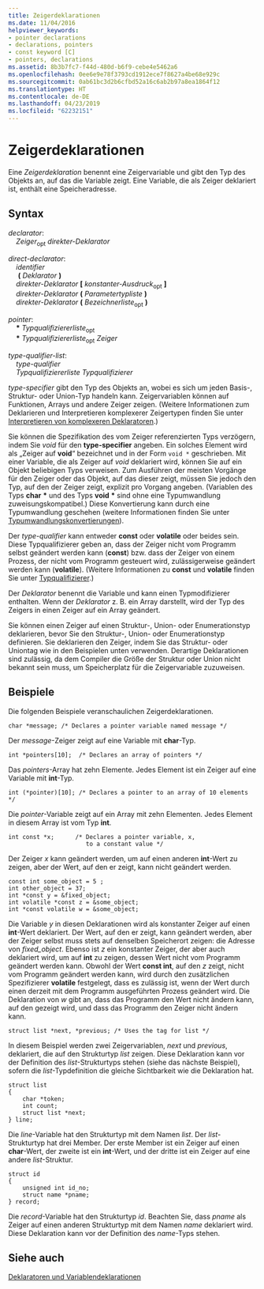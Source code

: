 ```yaml
---
title: Zeigerdeklarationen
ms.date: 11/04/2016
helpviewer_keywords:
- pointer declarations
- declarations, pointers
- const keyword [C]
- pointers, declarations
ms.assetid: 8b3b7fc7-f44d-480d-b6f9-cebe4e5462a6
ms.openlocfilehash: 0ee6e9e78f3793cd1912ece7f8627a4be68e929c
ms.sourcegitcommit: 0ab61bc3d2b6cfbd52a16c6ab2b97a8ea1864f12
ms.translationtype: HT
ms.contentlocale: de-DE
ms.lasthandoff: 04/23/2019
ms.locfileid: "62232151"
---
```

# <a name="pointer-declarations"></a>Zeigerdeklarationen

Eine *Zeigerdeklaration* benennt eine Zeigervariable und gibt den Typ des Objekts an, auf das die Variable zeigt. Eine Variable, die als Zeiger deklariert ist, enthält eine Speicheradresse.

## <a name="syntax"></a>Syntax

*declarator*:<br/>
&nbsp;&nbsp;&nbsp;&nbsp;*Zeiger*<sub>opt</sub> *direkter-Deklarator*

*direct-declarator*:<br/>
&nbsp;&nbsp;&nbsp;&nbsp;*identifier*<br/>
&nbsp;&nbsp;&nbsp;&nbsp; **(** *Deklarator* **)**<br/>
&nbsp;&nbsp;&nbsp;&nbsp;*direkter-Deklarator* **[** *konstanter-Ausdruck*<sub>opt</sub> **]**<br/>
&nbsp;&nbsp;&nbsp;&nbsp;*direkter-Deklarator* **(** *Parametertypliste* **)**<br/>
&nbsp;&nbsp;&nbsp;&nbsp;*direkter-Deklarator* **(** *Bezeichnerliste*<sub>opt</sub> **)**

*pointer*:<br/>
&nbsp;&nbsp;&nbsp;&nbsp;<strong>\*</strong> *Typqualifiziererliste*<sub>opt</sub><br/>
&nbsp;&nbsp;&nbsp;&nbsp;<strong>\*</strong> *Typqualifiziererliste*<sub>opt</sub> *Zeiger*

*type-qualifier-list*:<br/>
&nbsp;&nbsp;&nbsp;&nbsp;*type-qualifier*<br/>
&nbsp;&nbsp;&nbsp;&nbsp;*Typqualifiziererliste* *Typqualifizierer*

*type-specifier* gibt den Typ des Objekts an, wobei es sich um jeden Basis-, Struktur- oder Union-Typ handeln kann. Zeigervariablen können auf Funktionen, Arrays und andere Zeiger zeigen. (Weitere Informationen zum Deklarieren und Interpretieren komplexerer Zeigertypen finden Sie unter [Interpretieren von komplexeren Deklaratoren](../c-language/interpreting-more-complex-declarators.md).)

Sie können die Spezifikation des vom Zeiger referenzierten Typs verzögern, indem Sie *void* für den **type-specifier** angeben. Ein solches Element wird als „Zeiger auf **void**“ bezeichnet und in der Form `void *` geschrieben. Mit einer Variable, die als Zeiger auf *void* deklariert wird, können Sie auf ein Objekt beliebigen Typs verweisen. Zum Ausführen der meisten Vorgänge für den Zeiger oder das Objekt, auf das dieser zeigt, müssen Sie jedoch den Typ, auf den der Zeiger zeigt, explizit pro Vorgang angeben. (Variablen des Typs **char** <strong>\*</strong> und des Typs **void** <strong>\*</strong> sind ohne eine Typumwandlung zuweisungskompatibel.) Diese Konvertierung kann durch eine Typumwandlung geschehen (weitere Informationen finden Sie unter [Typumwandlungskonvertierungen](../c-language/type-cast-conversions.md)).

Der *type-qualifier* kann entweder **const** oder **volatile** oder beides sein. Diese Typqualifizierer geben an, dass der Zeiger nicht vom Programm selbst geändert werden kann (**const**) bzw. dass der Zeiger von einem Prozess, der nicht vom Programm gesteuert wird, zulässigerweise geändert werden kann (**volatile**). (Weitere Informationen zu **const** und **volatile** finden Sie unter [Typqualifizierer](../c-language/type-qualifiers.md).)

Der *Deklarator* benennt die Variable und kann einen Typmodifizierer enthalten. Wenn der *Deklarator* z. B. ein Array darstellt, wird der Typ des Zeigers in einen Zeiger auf ein Array geändert.

Sie können einen Zeiger auf einen Struktur-, Union- oder Enumerationstyp deklarieren, bevor Sie den Struktur-, Union- oder Enumerationstyp definieren. Sie deklarieren den Zeiger, indem Sie das Struktur- oder Uniontag wie in den Beispielen unten verwenden. Derartige Deklarationen sind zulässig, da dem Compiler die Größe der Struktur oder Union nicht bekannt sein muss, um Speicherplatz für die Zeigervariable zuzuweisen.

## <a name="examples"></a>Beispiele

Die folgenden Beispiele veranschaulichen Zeigerdeklarationen.

```
char *message; /* Declares a pointer variable named message */
```

Der *message*-Zeiger zeigt auf eine Variable mit **char**-Typ.

```
int *pointers[10];  /* Declares an array of pointers */
```

Das *pointers*-Array hat zehn Elemente. Jedes Element ist ein Zeiger auf eine Variable mit **int**-Typ.

```
int (*pointer)[10]; /* Declares a pointer to an array of 10 elements */
```

Die *pointer*-Variable zeigt auf ein Array mit zehn Elementen. Jedes Element in diesem Array ist vom Typ **int**.

```
int const *x;      /* Declares a pointer variable, x,
                      to a constant value */
```

Der Zeiger *x* kann geändert werden, um auf einen anderen **int**-Wert zu zeigen, aber der Wert, auf den er zeigt, kann nicht geändert werden.

```
const int some_object = 5 ;
int other_object = 37;
int *const y = &fixed_object;
int volatile *const z = &some_object;
int *const volatile w = &some_object;
```

Die Variable *y* in diesen Deklarationen wird als konstanter Zeiger auf einen **int**-Wert deklariert. Der Wert, auf den er zeigt, kann geändert werden, aber der Zeiger selbst muss stets auf denselben Speicherort zeigen: die Adresse von *fixed_object*. Ebenso ist *z* ein konstanter Zeiger, der aber auch deklariert wird, um auf **int** zu zeigen, dessen Wert nicht vom Programm geändert werden kann. Obwohl der Wert **const int**, auf den *z* zeigt, nicht vom Programm geändert werden kann, wird durch den zusätzlichen Spezifizierer **volatile** festgelegt, dass es zulässig ist, wenn der Wert durch einen derzeit mit dem Programm ausgeführten Prozess geändert wird. Die Deklaration von *w* gibt an, dass das Programm den Wert nicht ändern kann, auf den gezeigt wird, und dass das Programm den Zeiger nicht ändern kann.

```
struct list *next, *previous; /* Uses the tag for list */
```

In diesem Beispiel werden zwei Zeigervariablen, *next* und *previous*, deklariert, die auf den Strukturtyp *list* zeigen. Diese Deklaration kann vor der Definition des *list*-Strukturtyps stehen (siehe das nächste Beispiel), sofern die *list*-Typdefinition die gleiche Sichtbarkeit wie die Deklaration hat.

```
struct list
{
    char *token;
    int count;
    struct list *next;
} line;
```

Die *line*-Variable hat den Strukturtyp mit dem Namen *list*. Der *list*-Strukturtyp hat drei Member. Der erste Member ist ein Zeiger auf einen **char**-Wert, der zweite ist ein **int**-Wert, und der dritte ist ein Zeiger auf eine andere *list*-Struktur.

```
struct id
{
    unsigned int id_no;
    struct name *pname;
} record;
```

Die *record*-Variable hat den Strukturtyp *id*. Beachten Sie, dass *pname* als Zeiger auf einen anderen Strukturtyp mit dem Namen *name* deklariert wird. Diese Deklaration kann vor der Definition des *name*-Typs stehen.

## <a name="see-also"></a>Siehe auch

[Deklaratoren und Variablendeklarationen](../c-language/declarators-and-variable-declarations.md)
